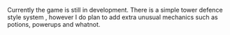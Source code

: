 Currently the game is still in development. There is a simple tower defence style system ,
however I do plan to add extra unusual mechanics such as potions, powerups and whatnot.
